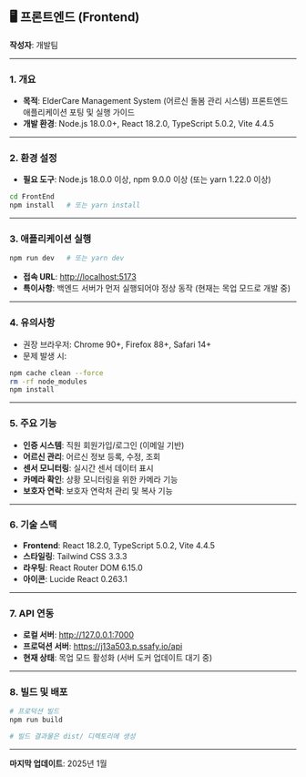 ## 🖥️ 프론트엔드 (Frontend)

**작성자**: 개발팀

---

### 1. 개요

- **목적**: ElderCare Management System (어르신 돌봄 관리 시스템) 프론트엔드 애플리케이션 포팅 및 실행 가이드
- **개발 환경**: Node.js 18.0.0+, React 18.2.0, TypeScript 5.0.2, Vite 4.4.5

---

### 2. 환경 설정

- **필요 도구**: Node.js 18.0.0 이상, npm 9.0.0 이상 (또는 yarn 1.22.0 이상)

```bash
cd FrontEnd
npm install   # 또는 yarn install
```

---

### 3. 애플리케이션 실행

```bash
npm run dev   # 또는 yarn dev
```

- **접속 URL**: [http://localhost:5173](http://localhost:5173/)
- **특이사항**: 백엔드 서버가 먼저 실행되어야 정상 동작 (현재는 목업 모드로 개발 중)

---

### 4. 유의사항

- 권장 브라우저: Chrome 90+, Firefox 88+, Safari 14+
- 문제 발생 시:

```bash
npm cache clean --force
rm -rf node_modules
npm install
```

---

### 5. 주요 기능

- **인증 시스템**: 직원 회원가입/로그인 (이메일 기반)
- **어르신 관리**: 어르신 정보 등록, 수정, 조회
- **센서 모니터링**: 실시간 센서 데이터 표시
- **카메라 확인**: 상황 모니터링을 위한 카메라 기능
- **보호자 연락**: 보호자 연락처 관리 및 복사 기능

---

### 6. 기술 스택

- **Frontend**: React 18.2.0, TypeScript 5.0.2, Vite 4.4.5
- **스타일링**: Tailwind CSS 3.3.3
- **라우팅**: React Router DOM 6.15.0
- **아이콘**: Lucide React 0.263.1

---

### 7. API 연동

- **로컬 서버**: http://127.0.0.1:7000
- **프로덕션 서버**: https://j13a503.p.ssafy.io/api
- **현재 상태**: 목업 모드 활성화 (서버 도커 업데이트 대기 중)

---

### 8. 빌드 및 배포

```bash
# 프로덕션 빌드
npm run build

# 빌드 결과물은 dist/ 디렉토리에 생성
```

---

**마지막 업데이트**: 2025년 1월